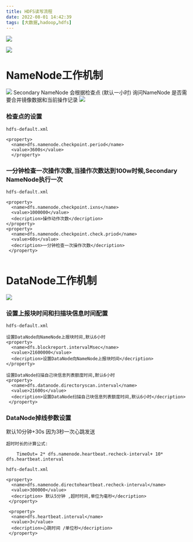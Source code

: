 ```yaml
---
title: HDFS读写流程
date: 2022-08-01 14:42:39
tags: [大数据,hadoop,hdfs]
---
```

![](/img/2022-08-01/18.png)
<!--more-->
![](/img/2022-08-01/19.png)
#  NameNode工作机制
![](/img/2022-08-01/20.png)
Secondary NameNode 会根据检查点 (默认一小时) 询问NameNode 是否需要合并镜像数据和当前操作记录
![](/img/2022-08-01/21.png)
### 检查点的设置
```
hdfs-default.xml

<property>
  <name>dfs.namenode.checkpoint.period</name>
  <value>3600s</value>
  </property>
```
### 一分钟检查一次操作次数,当操作次数达到100w时候,Secondary NameNode执行一次
```
hdfs-default.xml

<property>
  <name>dfs.namenode.checkpoint.ixns</name>
  <value>1000000</value>
  <decription>操作动作次数</decription>
</property>
<property>
  <name>dfs.namenode.checkpoint.check.priod</name>
  <value>60s</value>
  <decription>一分钟检查一次操作次数</decription>
 </property>  
 
```
# DataNode工作机制
![](/img/2022-08-01/22.png)
### 设置上报块时间和扫描块信息时间配置
```
hdfs-default.xml

设置DataNode向NameNode上报块时间,默认6小时
<property>
  <name>dfs.blockreport.intervalMsec</name>
  <value>21600000</value>
  <decription>设置DataNode向NameNode上报块时间</decription>
</property>

设置DataNode扫描自己块信息列表额度时间,默认6小时
<property>
  <name>dfs.datanode.directoryscan.interval</name>
  <value>21600s</value>
  <decription>设置DataNode扫描自己块信息列表额度时间,默认6小时</decription>
 </property>  
```
### DataNode掉线参数设置
默认10分钟+30s 因为3秒一次心跳发送
```
超时时长的计算公式:
    
    TimeOut= 2* dfs.namenode.heartbeat.recheck-interval+ 10* dfs.heartbeat.interval
```
```
hdfs-default.xml

<property>
  <name>dfs.namenode.directoheartbeat.recheck-interval</name>
  <value>300000</value>
  <decription> 默认5分钟 ,超时时间,单位为毫秒</decription>
 </property> 
 
 <property>
  <name>dfs.heartbeat.interval</name>
  <value>3</value>
  <decription>心跳时间 /单位秒</decription>
 </property> 

```

